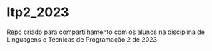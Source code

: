 # ltp2_2023
Repo criado para compartilhamento com os alunos na disciplina de Linguagens e Técnicas de Programação 2 de 2023
